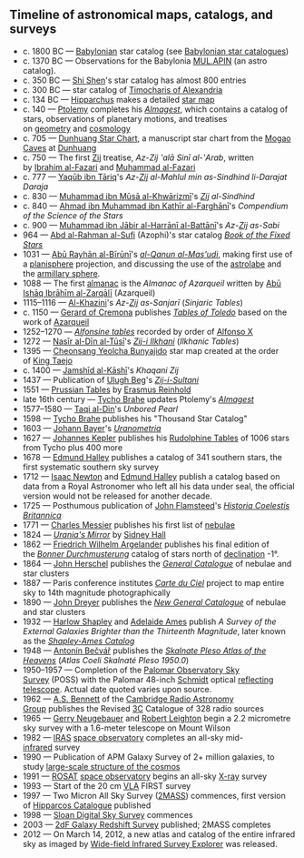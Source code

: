 <h2>Timeline of astronomical maps, catalogs, and surveys </h2>
<ul>
<li>c. 1800 BC&nbsp;&mdash;&nbsp;<a title="Babylonia" href="https://en.wikipedia.org/wiki/Babylonia">Babylonian</a>&nbsp;star catalog (see&nbsp;<a title="Babylonian star catalogues" href="https://en.wikipedia.org/wiki/Babylonian_star_catalogues">Babylonian star catalogues</a>)</li>
<li>c. 1370 BC&nbsp;&mdash;&nbsp;Observations for the Babylonia&nbsp;<a title="MUL.APIN" href="https://en.wikipedia.org/wiki/MUL.APIN">MUL.APIN</a>&nbsp;(an astro catalog).</li>
<li>c. 350 BC&nbsp;&mdash;&nbsp;<a title="Shi Shen" href="https://en.wikipedia.org/wiki/Shi_Shen">Shi Shen</a>'s star catalog has almost 800 entries</li>
<li>c. 300 BC&nbsp;&mdash; star catalog of&nbsp;<a class="mw-redirect" title="Timocharis of Alexandria" href="https://en.wikipedia.org/wiki/Timocharis_of_Alexandria">Timocharis of Alexandria</a></li>
<li>c. 134 BC&nbsp;&mdash;&nbsp;<a title="Hipparchus" href="https://en.wikipedia.org/wiki/Hipparchus">Hipparchus</a>&nbsp;makes a detailed&nbsp;<a class="mw-redirect" title="Star map" href="https://en.wikipedia.org/wiki/Star_map">star map</a></li>
<li>c. 140&nbsp;&mdash;&nbsp;<a title="Ptolemy" href="https://en.wikipedia.org/wiki/Ptolemy">Ptolemy</a>&nbsp;completes his&nbsp;<em><a title="Almagest" href="https://en.wikipedia.org/wiki/Almagest">Almagest</a></em>, which contains a catalog of stars, observations of planetary motions, and treatises on&nbsp;<a title="Geometry" href="https://en.wikipedia.org/wiki/Geometry">geometry</a>&nbsp;and&nbsp;<a title="Cosmology" href="https://en.wikipedia.org/wiki/Cosmology">cosmology</a></li>
<li>c. 705&nbsp;&mdash;&nbsp;<a title="Dunhuang Star Chart" href="https://en.wikipedia.org/wiki/Dunhuang_Star_Chart">Dunhuang Star Chart</a>, a manuscript star chart from the&nbsp;<a title="Mogao Caves" href="https://en.wikipedia.org/wiki/Mogao_Caves">Mogao Caves</a>&nbsp;at&nbsp;<a title="Dunhuang" href="https://en.wikipedia.org/wiki/Dunhuang">Dunhuang</a></li>
<li>c. 750&nbsp;&mdash; The first&nbsp;<a title="Zij" href="https://en.wikipedia.org/wiki/Zij">Zij</a>&nbsp;treatise,&nbsp;<em>Az-Zij ‛alā Sinī al-‛Arab</em>, written by&nbsp;<a class="mw-redirect" title="Ibrahim al-Fazari" href="https://en.wikipedia.org/wiki/Ibrahim_al-Fazari">Ibrahim al-Fazari</a>&nbsp;and&nbsp;<a class="mw-redirect" title="Muhammad al-Fazari" href="https://en.wikipedia.org/wiki/Muhammad_al-Fazari">Muhammad al-Fazari</a></li>
<li>c. 777&nbsp;&mdash;&nbsp;<a class="mw-redirect" title="Yaqūb ibn Tāriq" href="https://en.wikipedia.org/wiki/Yaq%C5%ABb_ibn_T%C4%81riq">Yaqūb ibn Tāriq</a>'s&nbsp;<em>Az-<a title="Zij" href="https://en.wikipedia.org/wiki/Zij">Zij</a>&nbsp;al-Mahlul min as-Sindhind li-Darajat Daraja</em></li>
<li>c. 830&nbsp;&mdash;&nbsp;<a class="mw-redirect" title="Muhammad ibn Mūsā al-Khwārizmī" href="https://en.wikipedia.org/wiki/Muhammad_ibn_M%C5%ABs%C4%81_al-Khw%C4%81rizm%C4%AB">Muhammad ibn Mūsā al-Khwārizmī</a>'s&nbsp;<em><a title="Zij" href="https://en.wikipedia.org/wiki/Zij">Zij</a>&nbsp;al-Sindhind</em></li>
<li>c. 840&nbsp;&mdash;&nbsp;<a class="mw-redirect" title="Ahmad ibn Muhammad ibn Kathīr al-Farghānī" href="https://en.wikipedia.org/wiki/Ahmad_ibn_Muhammad_ibn_Kath%C4%ABr_al-Fargh%C4%81n%C4%AB">Ahmad ibn Muhammad ibn Kathīr al-Farghānī</a>'s&nbsp;<em>Compendium of the Science of the Stars</em></li>
<li>c. 900&nbsp;&mdash;&nbsp;<a class="mw-redirect" title="Muhammad ibn Jābir al-Harrānī al-Battānī" href="https://en.wikipedia.org/wiki/Muhammad_ibn_J%C4%81bir_al-Harr%C4%81n%C4%AB_al-Batt%C4%81n%C4%AB">Muhammad ibn Jābir al-Harrānī al-Battānī</a>'s&nbsp;<em>Az-<a title="Zij" href="https://en.wikipedia.org/wiki/Zij">Zij</a>&nbsp;as-Sabi</em></li>
<li>964&nbsp;&mdash;&nbsp;<a title="Abd al-Rahman al-Sufi" href="https://en.wikipedia.org/wiki/Abd_al-Rahman_al-Sufi">Abd al-Rahman al-Sufi</a>&nbsp;(Azophi)'s star catalog&nbsp;<em><a title="Book of Fixed Stars" href="https://en.wikipedia.org/wiki/Book_of_Fixed_Stars">Book of the Fixed Stars</a></em></li>
<li>1031&nbsp;&mdash;&nbsp;<a class="mw-redirect" title="Abū Rayhān al-Bīrūnī" href="https://en.wikipedia.org/wiki/Ab%C5%AB_Rayh%C4%81n_al-B%C4%ABr%C5%ABn%C4%AB">Abū Rayhān al-Bīrūnī</a>'s&nbsp;<em><a class="new" title="Al-Qanun al-Mas'udi (page does not exist)" href="https://en.wikipedia.org/w/index.php?title=Al-Qanun_al-Mas%27udi&amp;action=edit&amp;redlink=1">al-Qanun al-Mas'udi</a></em>, making first use of a&nbsp;<a title="Planisphere" href="https://en.wikipedia.org/wiki/Planisphere">planisphere</a>&nbsp;projection, and discussing the use of the&nbsp;<a title="Astrolabe" href="https://en.wikipedia.org/wiki/Astrolabe">astrolabe</a>&nbsp;and the&nbsp;<a title="Armillary sphere" href="https://en.wikipedia.org/wiki/Armillary_sphere">armillary sphere</a>.</li>
<li>1088&nbsp;&mdash; The first&nbsp;<a title="Almanac" href="https://en.wikipedia.org/wiki/Almanac">almanac</a>&nbsp;is the&nbsp;<em>Almanac of Azarqueil</em>&nbsp;written by&nbsp;<a title="Abū Ishāq Ibrāhīm al-Zarqālī" href="https://en.wikipedia.org/wiki/Ab%C5%AB_Ish%C4%81q_Ibr%C4%81h%C4%ABm_al-Zarq%C4%81l%C4%AB">Abū Ishāq Ibrāhīm al-Zarqālī</a>&nbsp;(Azarqueil)</li>
<li>1115&ndash;1116&nbsp;&mdash;&nbsp;<a title="Al-Khazini" href="https://en.wikipedia.org/wiki/Al-Khazini">Al-Khazini</a>'s&nbsp;<em>Az-<a title="Zij" href="https://en.wikipedia.org/wiki/Zij">Zij</a>&nbsp;as-Sanjarī</em>&nbsp;(<em>Sinjaric Tables</em>)</li>
<li>c. 1150&nbsp;&mdash;&nbsp;<a title="Gerard of Cremona" href="https://en.wikipedia.org/wiki/Gerard_of_Cremona">Gerard of Cremona</a>&nbsp;publishes&nbsp;<em><a class="mw-redirect" title="Tables of Toledo" href="https://en.wikipedia.org/wiki/Tables_of_Toledo">Tables of Toledo</a></em>&nbsp;based on the work of&nbsp;<a title="Abū Ishāq Ibrāhīm al-Zarqālī" href="https://en.wikipedia.org/wiki/Ab%C5%AB_Ish%C4%81q_Ibr%C4%81h%C4%ABm_al-Zarq%C4%81l%C4%AB">Azarqueil</a></li>
<li>1252&ndash;1270&nbsp;&mdash;&nbsp;<em><a title="Alfonsine tables" href="https://en.wikipedia.org/wiki/Alfonsine_tables">Alfonsine tables</a></em>&nbsp;recorded by order of&nbsp;<a class="mw-redirect" title="Alfonso X" href="https://en.wikipedia.org/wiki/Alfonso_X">Alfonso X</a></li>
<li>1272&nbsp;&mdash;&nbsp;<a class="mw-redirect" title="Nasīr al-Dīn al-Tūsī" href="https://en.wikipedia.org/wiki/Nas%C4%ABr_al-D%C4%ABn_al-T%C5%ABs%C4%AB">Nasīr al-Dīn al-Tūsī</a>'s&nbsp;<em><a title="Zij-i Ilkhani" href="https://en.wikipedia.org/wiki/Zij-i_Ilkhani">Zij-i Ilkhani</a></em>&nbsp;(<em>Ilkhanic Tables</em>)</li>
<li>1395&nbsp;&mdash;&nbsp;<a class="mw-redirect" title="Cheonsang Yeolcha Bunyajido" href="https://en.wikipedia.org/wiki/Cheonsang_Yeolcha_Bunyajido">Cheonsang Yeolcha Bunyajido</a>&nbsp;star map created at the order of&nbsp;<a title="Taejo of Joseon" href="https://en.wikipedia.org/wiki/Taejo_of_Joseon">King Taejo</a></li>
<li>c. 1400&nbsp;&mdash;&nbsp;<a title="Jamshīd al-Kāshī" href="https://en.wikipedia.org/wiki/Jamsh%C4%ABd_al-K%C4%81sh%C4%AB">Jamshīd al-Kāshī</a>'s&nbsp;<em>Khaqani Zij</em></li>
<li>1437&nbsp;&mdash; Publication of&nbsp;<a title="Ulugh Beg" href="https://en.wikipedia.org/wiki/Ulugh_Beg">Ulugh Beg</a>'s&nbsp;<em><a class="mw-redirect" title="Zij-i-Sultani" href="https://en.wikipedia.org/wiki/Zij-i-Sultani">Zij-i-Sultani</a></em></li>
<li>1551&nbsp;&mdash;&nbsp;<a class="mw-redirect" title="Prussian Tables" href="https://en.wikipedia.org/wiki/Prussian_Tables">Prussian Tables</a>&nbsp;by&nbsp;<a title="Erasmus Reinhold" href="https://en.wikipedia.org/wiki/Erasmus_Reinhold">Erasmus Reinhold</a></li>
<li>late 16th century&nbsp;&mdash;&nbsp;<a title="Tycho Brahe" href="https://en.wikipedia.org/wiki/Tycho_Brahe">Tycho Brahe</a>&nbsp;updates Ptolemy's&nbsp;<em><a title="Almagest" href="https://en.wikipedia.org/wiki/Almagest">Almagest</a></em></li>
<li>1577&ndash;1580&nbsp;&mdash;&nbsp;<a class="mw-redirect" title="Taqi al-Din Muhammad ibn Ma'ruf" href="https://en.wikipedia.org/wiki/Taqi_al-Din_Muhammad_ibn_Ma%27ruf">Taqi al-Din</a>'s&nbsp;<em>Unbored Pearl</em></li>
<li>1598&nbsp;&mdash;&nbsp;<a title="Tycho Brahe" href="https://en.wikipedia.org/wiki/Tycho_Brahe">Tycho Brahe</a>&nbsp;publishes his "Thousand Star Catalog"</li>
<li>1603&nbsp;&mdash;&nbsp;<a title="Johann Bayer" href="https://en.wikipedia.org/wiki/Johann_Bayer">Johann Bayer</a>'s&nbsp;<em><a title="Uranometria" href="https://en.wikipedia.org/wiki/Uranometria">Uranometria</a></em></li>
<li>1627&nbsp;&mdash;&nbsp;<a title="Johannes Kepler" href="https://en.wikipedia.org/wiki/Johannes_Kepler">Johannes Kepler</a>&nbsp;publishes his&nbsp;<a title="Rudolphine Tables" href="https://en.wikipedia.org/wiki/Rudolphine_Tables">Rudolphine Tables</a>&nbsp;of 1006 stars from Tycho plus 400 more</li>
<li>1678&nbsp;&mdash;&nbsp;<a class="mw-redirect" title="Edmund Halley" href="https://en.wikipedia.org/wiki/Edmund_Halley">Edmund Halley</a>&nbsp;publishes a catalog of 341 southern stars, the first systematic southern sky survey</li>
<li>1712&nbsp;&mdash;&nbsp;<a title="Isaac Newton" href="https://en.wikipedia.org/wiki/Isaac_Newton">Isaac Newton</a>&nbsp;and&nbsp;<a class="mw-redirect" title="Edmund Halley" href="https://en.wikipedia.org/wiki/Edmund_Halley">Edmund Halley</a>&nbsp;publish a catalog based on data from a Royal Astronomer who left all his data under seal, the official version would not be released for another decade.</li>
<li>1725&nbsp;&mdash; Posthumous publication of&nbsp;<a title="John Flamsteed" href="https://en.wikipedia.org/wiki/John_Flamsteed">John Flamsteed</a>'s&nbsp;<em><a class="mw-redirect" title="Historia Coelestis Britannica" href="https://en.wikipedia.org/wiki/Historia_Coelestis_Britannica">Historia Coelestis Britannica</a></em></li>
<li>1771&nbsp;&mdash;&nbsp;<a title="Charles Messier" href="https://en.wikipedia.org/wiki/Charles_Messier">Charles Messier</a>&nbsp;publishes his first list of&nbsp;<a title="Nebula" href="https://en.wikipedia.org/wiki/Nebula">nebulae</a></li>
<li>1824&nbsp;&mdash;&nbsp;<em><a title="Urania's Mirror" href="https://en.wikipedia.org/wiki/Urania%27s_Mirror">Urania's Mirror</a></em>&nbsp;by&nbsp;<a title="Sidney Hall" href="https://en.wikipedia.org/wiki/Sidney_Hall">Sidney Hall</a></li>
<li>1862&nbsp;&mdash;&nbsp;<a title="Friedrich Wilhelm Argelander" href="https://en.wikipedia.org/wiki/Friedrich_Wilhelm_Argelander">Friedrich Wilhelm Argelander</a>&nbsp;publishes his final edition of the&nbsp;<em><a class="mw-redirect" title="Bonner Durchmusterung" href="https://en.wikipedia.org/wiki/Bonner_Durchmusterung">Bonner Durchmusterung</a></em>&nbsp;catalog of stars north of&nbsp;<a title="Declination" href="https://en.wikipedia.org/wiki/Declination">declination</a>&nbsp;-1&deg;.</li>
<li>1864&nbsp;&mdash;&nbsp;<a title="John Herschel" href="https://en.wikipedia.org/wiki/John_Herschel">John Herschel</a>&nbsp;publishes the&nbsp;<em><a class="mw-redirect" title="General Catalogue of Nebulae and Clusters" href="https://en.wikipedia.org/wiki/General_Catalogue_of_Nebulae_and_Clusters">General Catalogue</a></em>&nbsp;of nebulae and star clusters</li>
<li>1887&nbsp;&mdash; Paris conference institutes&nbsp;<em><a title="Carte du Ciel" href="https://en.wikipedia.org/wiki/Carte_du_Ciel">Carte du Ciel</a></em>&nbsp;project to map entire sky to 14th magnitude photographically</li>
<li>1890&nbsp;&mdash;&nbsp;<a title="John Louis Emil Dreyer" href="https://en.wikipedia.org/wiki/John_Louis_Emil_Dreyer">John Dreyer</a>&nbsp;publishes the&nbsp;<em><a title="New General Catalogue" href="https://en.wikipedia.org/wiki/New_General_Catalogue">New General Catalogue</a></em>&nbsp;of nebulae and star clusters</li>
<li>1932&nbsp;&mdash;&nbsp;<a title="Harlow Shapley" href="https://en.wikipedia.org/wiki/Harlow_Shapley">Harlow Shapley</a>&nbsp;and&nbsp;<a title="Adelaide Ames" href="https://en.wikipedia.org/wiki/Adelaide_Ames">Adelaide Ames</a>&nbsp;publish&nbsp;<em>A Survey of the External Galaxies Brighter than the Thirteenth Magnitude</em>, later known as the&nbsp;<em><a title="Shapley-Ames Catalog" href="https://en.wikipedia.org/wiki/Shapley-Ames_Catalog">Shapley-Ames Catalog</a></em></li>
<li>1948&nbsp;&mdash;&nbsp;<a class="mw-redirect" title="Antonin Becvar" href="https://en.wikipedia.org/wiki/Antonin_Becvar">Anton&iacute;n Bečv&aacute;ř</a>&nbsp;publishes the&nbsp;<em><a title="Skalnate Pleso Atlas of the Heavens" href="https://en.wikipedia.org/wiki/Skalnate_Pleso_Atlas_of_the_Heavens">Skalnate Pleso Atlas of the Heavens</a></em>&nbsp;(<em>Atlas Coeli Skalnat&eacute; Pleso 1950.0</em>)</li>
<li>1950&ndash;1957&nbsp;&mdash; Completion of the&nbsp;<a title="National Geographic Society &ndash; Palomar Observatory Sky Survey" href="https://en.wikipedia.org/wiki/National_Geographic_Society_%E2%80%93_Palomar_Observatory_Sky_Survey">Palomar Observatory Sky Survey</a>&nbsp;(POSS) with the Palomar 48-inch&nbsp;<a title="Schmidt camera" href="https://en.wikipedia.org/wiki/Schmidt_camera">Schmidt</a>&nbsp;optical&nbsp;<a title="Reflecting telescope" href="https://en.wikipedia.org/wiki/Reflecting_telescope">reflecting telescope</a>. Actual date quoted varies upon source.</li>
<li>1962&nbsp;&mdash;&nbsp;<a class="new" title="A.S. Bennett (page does not exist)" href="https://en.wikipedia.org/w/index.php?title=A.S._Bennett&amp;action=edit&amp;redlink=1">A.S. Bennett</a>&nbsp;of the&nbsp;<a title="Cavendish Astrophysics Group" href="https://en.wikipedia.org/wiki/Cavendish_Astrophysics_Group">Cambridge Radio Astronomy Group</a>&nbsp;publishes the Revised&nbsp;<a title="Third Cambridge Catalogue of Radio Sources" href="https://en.wikipedia.org/wiki/Third_Cambridge_Catalogue_of_Radio_Sources">3C</a>&nbsp;Catalogue of 328 radio sources</li>
<li>1965&nbsp;&mdash;&nbsp;<a title="Gerry Neugebauer" href="https://en.wikipedia.org/wiki/Gerry_Neugebauer">Gerry Neugebauer</a>&nbsp;and&nbsp;<a title="Robert B. Leighton" href="https://en.wikipedia.org/wiki/Robert_B._Leighton">Robert Leighton</a>&nbsp;begin a 2.2 micrometre sky survey with a 1.6-meter telescope on Mount Wilson</li>
<li>1982&nbsp;&mdash;&nbsp;<a title="IRAS" href="https://en.wikipedia.org/wiki/IRAS">IRAS</a>&nbsp;<a class="mw-redirect" title="Space observatory" href="https://en.wikipedia.org/wiki/Space_observatory">space observatory</a>&nbsp;completes an all-sky mid-<a title="Infrared" href="https://en.wikipedia.org/wiki/Infrared">infrared</a>&nbsp;survey</li>
<li>1990&nbsp;&mdash; Publication of APM Galaxy Survey of 2+ million galaxies, to study&nbsp;<a class="mw-redirect" title="Large-scale structure of the cosmos" href="https://en.wikipedia.org/wiki/Large-scale_structure_of_the_cosmos">large-scale structure of the cosmos</a></li>
<li>1991&nbsp;&mdash;&nbsp;<a title="ROSAT" href="https://en.wikipedia.org/wiki/ROSAT">ROSAT</a>&nbsp;<a class="mw-redirect" title="Space observatory" href="https://en.wikipedia.org/wiki/Space_observatory">space observatory</a>&nbsp;begins an all-sky&nbsp;<a title="X-ray astronomy" href="https://en.wikipedia.org/wiki/X-ray_astronomy">X-ray</a>&nbsp;survey</li>
<li>1993&nbsp;&mdash; Start of the 20&nbsp;cm&nbsp;<a title="Very Large Array" href="https://en.wikipedia.org/wiki/Very_Large_Array">VLA</a>&nbsp;FIRST survey</li>
<li>1997&nbsp;&mdash; Two Micron All Sky Survey (<a title="2MASS" href="https://en.wikipedia.org/wiki/2MASS">2MASS</a>) commences, first version of&nbsp;<a class="mw-redirect" title="Hipparcos Catalogue" href="https://en.wikipedia.org/wiki/Hipparcos_Catalogue">Hipparcos Catalogue</a>&nbsp;published</li>
<li>1998&nbsp;&mdash;&nbsp;<a title="Sloan Digital Sky Survey" href="https://en.wikipedia.org/wiki/Sloan_Digital_Sky_Survey">Sloan Digital Sky Survey</a>&nbsp;commences</li>
<li>2003&nbsp;&mdash;&nbsp;<a title="2dF Galaxy Redshift Survey" href="https://en.wikipedia.org/wiki/2dF_Galaxy_Redshift_Survey">2dF Galaxy Redshift Survey</a>&nbsp;published; 2MASS completes</li>
<li>2012&nbsp;&mdash; On March 14, 2012, a new atlas and catalog of the entire infrared sky as imaged by&nbsp;<a title="Wide-field Infrared Survey Explorer" href="https://en.wikipedia.org/wiki/Wide-field_Infrared_Survey_Explorer">Wide-field Infrared Survey Explorer</a>&nbsp;was released.</li>
</ul>
